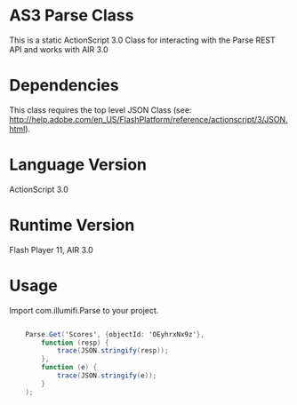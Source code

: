 AS3 Parse Class
=====================

This is a static ActionScript 3.0 Class for interacting with the Parse REST API and works with AIR 3.0


Dependencies
=====================
This class requires the top level JSON Class (see: http://help.adobe.com/en_US/FlashPlatform/reference/actionscript/3/JSON.html). 


Language Version
=====================
ActionScript 3.0


Runtime Version 
=====================
Flash Player 11, AIR 3.0


Usage
=====================

Import com.illumifi.Parse to your project. 
```actionscript

	Parse.Get('Scores', {objectId: 'OEyhrxNx9z'},		function (resp) {			trace(JSON.stringify(resp));		},		function (e) {			trace(JSON.stringify(e));		}	);```